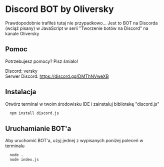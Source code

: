 # Discord BOT by Oliversky

Prawdopodobnie trafiłeś tutaj nie przypadkowo... Jest to BOT na Discorda (wciąż pisany) w JavaScript w serii "Tworzenie botów na Discord" na kanale Oliversky


## Pomoc

Potrzebujesz pomocy? Pisz śmiało!

Discord: versky\
Serwer Discord: https://discord.gg/DMThNVweXB


## Instalacja

Otwórz terminal w twoim środowisku IDE i zainstaluj bibliotekę "discord.js"

```bash
  npm install discord.js
```
    
## Uruchamianie BOT'a

Aby uruchomić BOT'a, użyj jednej z wypisanych poniżej poleceń w terminalu

```bash
  node .
  node index.js
```
